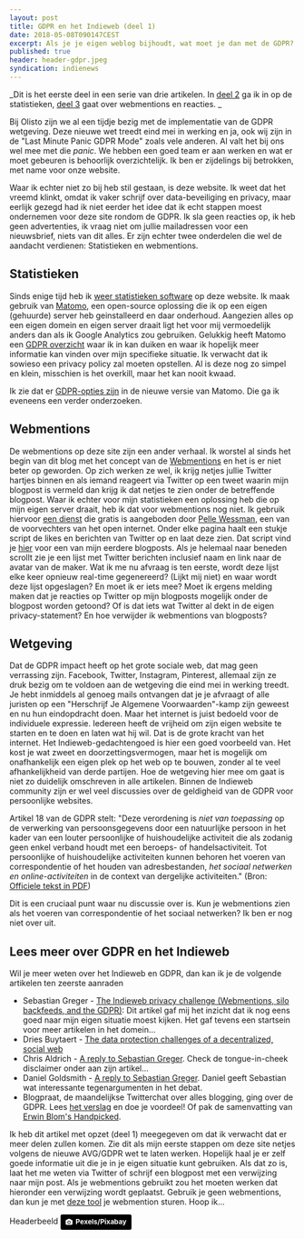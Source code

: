 ```yaml
---
layout: post
title: GDPR en het Indieweb (deel 1)
date: 2018-05-08T090147CEST
excerpt: Als je je eigen weblog bijhoudt, wat moet je dan met de GDPR? En hoe zit dat met webmentions? Wat een vragen in deze eerste verkenning.
published: true
header: header-gdpr.jpeg
syndication: indienews
---
```


_Dit is het eerste deel in een serie van drie artikelen. In [deel 2](/GDPR-en-het-Indieweb-deel-2/) ga ik in op de statistieken, [deel 3](/GDPR-en-het-Indieweb-deel-3-Webmentions/) gaat over webmentions en reacties. _

Bij Olisto zijn we al een tijdje bezig met de implementatie van de GDPR wetgeving. Deze nieuwe wet treedt eind mei in werking en ja, ook wij zijn in de "Last Minute Panic GDPR Mode" zoals vele anderen. Al valt het bij ons wel mee met die _panic_. We hebben een goed team er aan werken en wat er moet gebeuren is behoorlijk overzichtelijk. Ik ben er zijdelings bij betrokken, met name voor onze website.

Waar ik echter niet zo bij heb stil gestaan, is deze website. Ik weet dat het vreemd klinkt, omdat ik vaker schrijf over data-beveiliging en privacy, maar eerlijk gezegd had ik niet eerder het idee dat ik echt stappen moest ondernemen voor deze site rondom de GDPR. Ik sla geen reacties op, ik heb geen advertenties, ik vraag niet om jullie mailadressen voor een nieuwsbrief, niets van dit alles. Er zijn echter twee onderdelen die wel de aandacht verdienen: Statistieken en webmentions.

## Statistieken

Sinds enige tijd heb ik [weer statistieken software](/piwik) op deze website. Ik maak gebruik van [Matomo](https://matomo.org/), een open-source oplossing die ik op een eigen (gehuurde) server heb geinstalleerd en daar onderhoud. Aangezien alles op een eigen domein en eigen server draait ligt het voor mij vermoedelijk anders dan als ik Google Analytics zou gebruiken. Gelukkig heeft Matomo een [GDPR overzicht](https://matomo.org/docs/gdpr/) waar ik in kan duiken en waar ik hopelijk meer informatie kan vinden over mijn specifieke situatie. Ik verwacht dat ik sowieso een privacy policy zal moeten opstellen. Al is deze nog zo simpel en klein, misschien is het overkill, maar het kan nooit kwaad. 

Ik zie dat er [GDPR-opties zijn](https://matomo.org/changelog/matomo-3-4-0/) in de nieuwe versie van Matomo. Die ga ik eveneens een verder onderzoeken. 

## Webmentions
De webmentions op deze site zijn een ander verhaal. Ik worstel al sinds het begin van dit blog met het concept van de [Webmentions](/webmentions/) en het is er niet beter op geworden. Op zich werken ze wel, ik krijg netjes jullie Twitter hartjes binnen en als iemand reageert via Twitter op een tweet waarin mijn blogpost is vermeld dan krijg ik dat netjes te zien onder de betreffende blogpost. Waar ik echter voor mijn statistieken een oplossing heb die op mijn eigen server draait, heb ik dat voor webmentions nog niet. Ik gebruik hiervoor [een dienst](https://webmention.herokuapp.com/) die gratis is aangeboden door [Pelle Wessman](https://voxpelli.com/), een van de voorvechters van het open internet. Onder elke pagina haalt een stukje script de likes en berichten van Twitter op en laat deze zien. Dat script vind je [hier](https://webmention.herokuapp.com/api/embed?version=cutting-edge&url=http://diggingthedigital.com/fietsenstalling/) voor een van mijn eerdere blogposts. Als je helemaal naar beneden scrollt zie je een lijst met Twitter berichten inclusief naam en link naar de avatar van de maker. Wat ik me nu afvraag is ten eerste, wordt deze lijst elke keer opnieuw real-time gegenereerd? (Lijkt mij niet) en waar wordt deze lijst opgeslagen? En moet ik er iets mee? Moet ik ergens melding maken dat je reacties op Twitter op mijn blogposts mogelijk onder de blogpost worden getoond? Of is dat iets wat Twitter al dekt in de eigen privacy-statement? En hoe verwijder ik webmentions van blogposts?

## Wetgeving

Dat de GDPR impact heeft op het grote sociale web, dat mag geen verrassing zijn. Facebook, Twitter, Instagram, Pinterest, allemaal zijn ze druk bezig om te voldoen aan de wetgeving die eind mei in werking treedt. Je hebt inmiddels al genoeg mails ontvangen dat je je afvraagt of alle juristen op een "Herschrijf Je Algemene Voorwaarden"-kamp zijn geweest en nu hun eindopdracht doen. Maar het internet is juist bedoeld voor de individuele expressie. Iedereen heeft de vrijheid om zijn eigen website te starten en te doen en laten wat hij wil. Dat is de grote kracht van het internet. Het Indieweb-gedachtengoed is hier een goed voorbeeld van. Het kost je wat zweet en doorzettingsvermogen, maar het is mogelijk om onafhankelijk een eigen plek op het web op te bouwen, zonder al te veel afhankelijkheid van derde partijen. Hoe de wetgeving hier mee om gaat is niet zo duidelijk omschreven in alle artikelen. Binnen de Indieweb community zijn er wel veel discussies over de geldigheid van de GDPR voor persoonlijke websites. 

Artikel 18 van de GDPR stelt: "Deze verordening is *niet van toepassing* op de verwerking van persoonsgegevens door een natuurlijke persoon in het kader van een louter persoonlijke of huishoudelijke activiteit die als zodanig geen enkel verband houdt met
een beroeps- of handelsactiviteit. Tot persoonlijke of huishoudelijke activiteiten kunnen behoren het voeren van correspondentie of het houden van adresbestanden, *het sociaal netwerken en online-activiteiten* in de context van dergelijke activiteiten." (Bron: [Officiele tekst in PDF](http://eur-lex.europa.eu/legal-content/NL/TXT/PDF/?uri=CELEX:32016R0679&rid=1))

Dit is een cruciaal punt waar nu discussie over is. Kun je webmentions zien als het voeren van correspondentie of het sociaal netwerken? Ik ben er nog niet over uit.

## Lees meer over GDPR en het Indieweb
Wil je meer weten over het Indieweb en GDPR, dan kan ik je de volgende artikelen ten zeerste aanraden

* Sebastian Greger - [The Indieweb privacy challenge (Webmentions, silo backfeeds, and the GDPR)](https://sebastiangreger.net/2018/05/indieweb-privacy-challenge-webmentions-backfeeds-gdpr/): Dit artikel gaf mij het inzicht dat ik nog eens goed naar mijn eigen situatie moest kijken. Het gaf tevens een startsein voor meer artikelen in het domein...
* Dries Buytaert - [The data protection challenges of a decentralized, social web](https://dri.es/the-data-protection-challenges-of-a-decentralized-social-web)
* Chris Aldrich - [A reply to Sebastian Greger](https://boffosocko.com/2018/05/03/brief-reply-to-the-indieweb-privacy-challenge-webmentions-silo-backfeeds-and-the-gdpr-by-sebastian-greger/). Check de tongue-in-cheek disclaimer onder aan zijn artikel...
* Daniel Goldsmith - [A reply to Sebastian Greger](https://ascraeus.org/micro/1525556293/). Daniel geeft Sebastian wat interessante tegenargumenten in het debat. 
* Blogpraat, de maandelijkse Twitterchat over alles blogging, ging over de GDPR. Lees [het verslag](http://www.blogpraat.com/blogpraat/blogpraat-7-mei-2018-de-privacywet-avg-en-je-blog) en doe je voordeel! Of pak de samenvatting van [Erwin Blom's Handpicked](https://www.getrevue.co/profile/fastmoving/issues/handpicked-gdp-wat-blogpraat-helpt-111759).

Ik heb dit artikel met opzet (deel 1) meegegeven om dat ik verwacht dat er meer delen zullen komen. Zie dit als mijn eerste stappen om deze site netjes volgens de nieuwe AVG/GDPR wet te laten werken. Hopelijk haal je er zelf goede informatie uit die je in je eigen situatie kunt gebruiken. Als dat zo is, laat het me weten via Twitter of schrijf een blogpost met een verwijzing naar mijn post. Als je webmentions gebruikt zou het moeten werken dat hieronder een verwijzing wordt geplaatst. Gebruik je geen webmentions, dan kun je met [deze tool](https://indiewebify.me/send-webmentions/) je webmention sturen. Hoop ik...

Headerbeeld 
	<a style="background-color:black;color:white;text-decoration:none;padding:4px 6px;font-family:-apple-system, BlinkMacSystemFont, &quot;San Francisco&quot;, &quot;Helvetica Neue&quot;, Helvetica, Ubuntu, Roboto, Noto, &quot;Segoe UI&quot;, Arial, sans-serif;font-size:12px;font-weight:bold;line-height:1.2;display:inline-block;border-radius:3px;" href="https://www.pexels.com/photo/architecture-bungalow-cabin-clouds-277696/" target="_blank" rel="noopener noreferrer" title="Download free do whatever you want high-resolution photos"><span style="display:inline-block;padding:2px 3px;"><svg xmlns="http://www.w3.org/2000/svg" style="height:12px;width:auto;position:relative;vertical-align:middle;top:-1px;fill:white;" viewBox="0 0 32 32"><title></title><path d="M20.8 18.1c0 2.7-2.2 4.8-4.8 4.8s-4.8-2.1-4.8-4.8c0-2.7 2.2-4.8 4.8-4.8 2.7.1 4.8 2.2 4.8 4.8zm11.2-7.4v14.9c0 2.3-1.9 4.3-4.3 4.3h-23.4c-2.4 0-4.3-1.9-4.3-4.3v-15c0-2.3 1.9-4.3 4.3-4.3h3.7l.8-2.3c.4-1.1 1.7-2 2.9-2h8.6c1.2 0 2.5.9 2.9 2l.8 2.4h3.7c2.4 0 4.3 1.9 4.3 4.3zm-8.6 7.5c0-4.1-3.3-7.5-7.5-7.5-4.1 0-7.5 3.4-7.5 7.5s3.3 7.5 7.5 7.5c4.2-.1 7.5-3.4 7.5-7.5z"></path></svg></span><span style="display:inline-block;padding:2px 3px;">Pexels/Pixabay</span></a>

